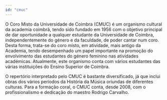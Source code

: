 ```yaml
---
id: "cmuc"
---
```

O Coro Misto da Universidade de Coimbra (CMUC) é um organismo cultural da academia coimbrã, tendo sido fundado em 1956 com o objetivo principal de dar oportunidade a qualquer estudante da Universidade de Coimbra, independentemente do género e da faculdade, de poder cantar num coro. Desta forma, trata-se do coro misto, em atividade, mais antigo da Academia, tendo desempenhado um papel importante na promoção do envolvimento das estudantes do género feminino nas atividades académicas. Atualmente, este organismo conta com vários estudantes das várias instituições do Ensino Superior de Coimbra.

O repertório interpretado pelo CMUC é bastante diversificado, já que inclui obras dos vários períodos da História da Música oriundas de diferentes culturas. Para a formação coral, o CMUC conta, desde 2008, com o profissionalismo e dedicação do maestro Rodrigo Carvalho.
